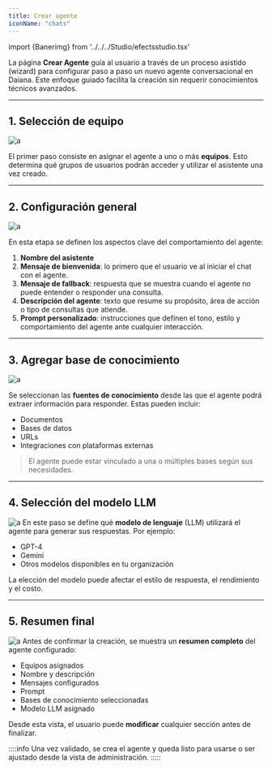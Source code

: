 ```yaml
---
title: Crear agente
iconName: "chats"
---
```

import {Banerimg} from '../../../Studio/efectsstudio.tsx'


<Banerimg img="agentes/creara.gif" />

La página **Crear Agente** guía al usuario a través de un proceso asistido (wizard) para configurar paso a paso un nuevo agente conversacional en Daiana. Este enfoque guiado facilita la creación sin requerir conocimientos técnicos avanzados.

---



## 1. Selección de equipo

![a](/img/agentes/crear/p1.png)

El primer paso consiste en asignar el agente a uno o más **equipos**. Esto determina qué grupos de usuarios podrán acceder y utilizar el asistente una vez creado.

---

## 2. Configuración general

![a](/img/agentes/crear/p2.png)

En esta etapa se definen los aspectos clave del comportamiento del agente:

1. **Nombre del asistente**
1. **Mensaje de bienvenida**: lo primero que el usuario ve al iniciar el chat con el agente.
1. **Mensaje de fallback**: respuesta que se muestra cuando el agente no puede entender o responder una consulta.
1. **Descripción del agente**: texto que resume su propósito, área de acción o tipo de consultas que atiende.
1. **Prompt personalizado**: instrucciones que definen el tono, estilo y comportamiento del agente ante cualquier interacción.

---

## 3. Agregar base de conocimiento

![a](/img/agentes/crear/p3.png)

Se seleccionan las **fuentes de conocimiento** desde las que el agente podrá extraer información para responder. Estas pueden incluir:

- Documentos
- Bases de datos
- URLs
- Integraciones con plataformas externas

> El agente puede estar vinculado a una o múltiples bases según sus necesidades.

---

## 4. Selección del modelo LLM

![a](/img/agentes/crear/p4.png)
En este paso se define qué **modelo de lenguaje** (LLM) utilizará el agente para generar sus respuestas. Por ejemplo:

- GPT-4
- Gemini
- Otros modelos disponibles en tu organización

La elección del modelo puede afectar el estilo de respuesta, el rendimiento y el costo.

---

## 5. Resumen final

![a](/img/agentes/crear/p5.png)
Antes de confirmar la creación, se muestra un **resumen completo** del agente configurado:

- Equipos asignados
- Nombre y descripción
- Mensajes configurados
- Prompt
- Bases de conocimiento seleccionadas
- Modelo LLM asignado

Desde esta vista, el usuario puede **modificar** cualquier sección antes de finalizar.

::::info
Una vez validado, se crea el agente y queda listo para usarse o ser ajustado desde la vista de administración.
:::::


